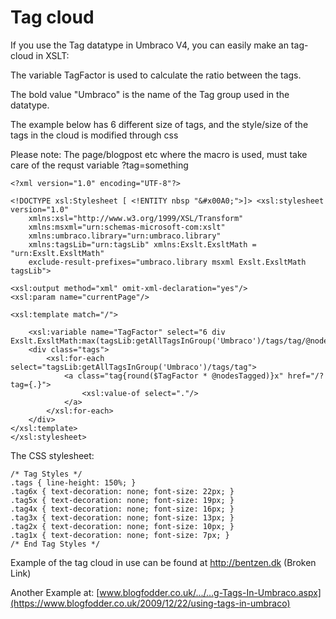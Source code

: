 # Tag cloud

If you use the Tag datatype in Umbraco V4, you can easily make an tag-cloud in XSLT:

The variable TagFactor is used to calculate the ratio between the tags.

The bold value "Umbraco" is the name of the Tag group used in the datatype.

The example below has 6 different size of tags, and the style/size of the tags in the cloud is modified through css

Please note: The page/blogpost etc where the macro is used, must take care of the requst variable ?tag=something

	<?xml version="1.0" encoding="UTF-8"?>
	
	<!DOCTYPE xsl:Stylesheet [ <!ENTITY nbsp "&#x00A0;">]> <xsl:stylesheet version="1.0"
		xmlns:xsl="http://www.w3.org/1999/XSL/Transform"
		xmlns:msxml="urn:schemas-microsoft-com:xslt"
		xmlns:umbraco.library="urn:umbraco.library"
		xmlns:tagsLib="urn:tagsLib" xmlns:Exslt.ExsltMath = "urn:Exslt.ExsltMath" 
		exclude-result-prefixes="umbraco.library msxml Exslt.ExsltMath tagsLib">

	<xsl:output method="xml" omit-xml-declaration="yes"/>
	<xsl:param name="currentPage"/>

	<xsl:template match="/">

		<xsl:variable name="TagFactor" select="6 div Exslt.ExsltMath:max(tagsLib:getAllTagsInGroup('Umbraco')/tags/tag/@nodesTagged)"/>
		<div class="tags">
			<xsl:for-each select="tagsLib:getAllTagsInGroup('Umbraco')/tags/tag">
				<a class="tag{round($TagFactor * @nodesTagged)}x" href="/?tag={.}">
					<xsl:value-of select="."/>
				</a> 
			</xsl:for-each>
		</div>
	</xsl:template>
	</xsl:stylesheet>
	
The CSS stylesheet:

	/* Tag Styles */
	.tags { line-height: 150%; }
	.tag6x { text-decoration: none; font-size: 22px; }
	.tag5x { text-decoration: none; font-size: 19px; }
	.tag4x { text-decoration: none; font-size: 16px; }
	.tag3x { text-decoration: none; font-size: 13px; }
	.tag2x { text-decoration: none; font-size: 10px; }
	.tag1x { text-decoration: none; font-size: 7px; }
	/* End Tag Styles */
 

Example of the tag cloud in use can be found at http://bentzen.dk (Broken Link)

Another Example at: [www.blogfodder.co.uk/.../...g-Tags-In-Umbraco.aspx](https://www.blogfodder.co.uk/2009/12/22/using-tags-in-umbraco)